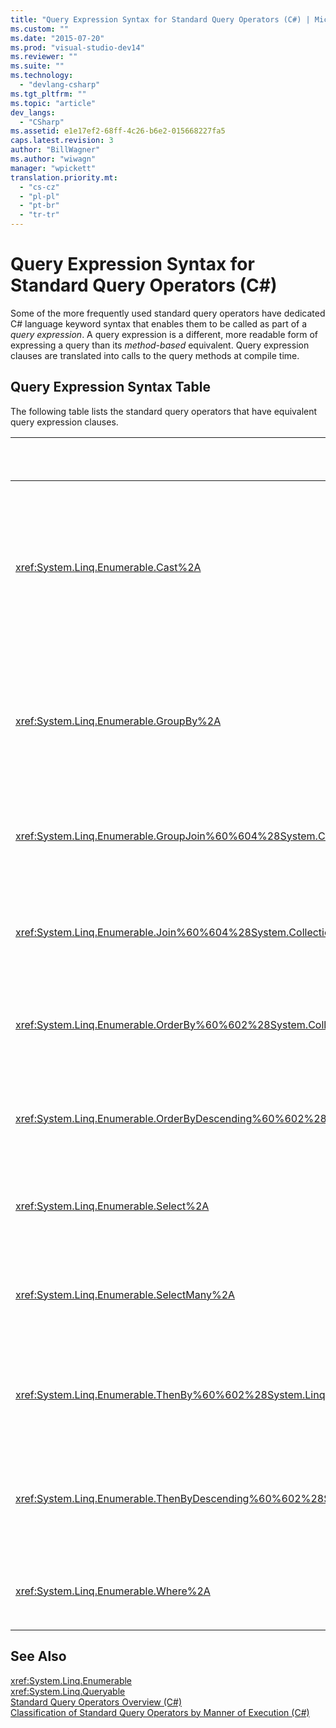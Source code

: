 ```yaml
---
title: "Query Expression Syntax for Standard Query Operators (C#) | Microsoft Docs"
ms.custom: ""
ms.date: "2015-07-20"
ms.prod: "visual-studio-dev14"
ms.reviewer: ""
ms.suite: ""
ms.technology: 
  - "devlang-csharp"
ms.tgt_pltfrm: ""
ms.topic: "article"
dev_langs: 
  - "CSharp"
ms.assetid: e1e17ef2-68ff-4c26-b6e2-015668227fa5
caps.latest.revision: 3
author: "BillWagner"
ms.author: "wiwagn"
manager: "wpickett"
translation.priority.mt: 
  - "cs-cz"
  - "pl-pl"
  - "pt-br"
  - "tr-tr"
---
```

# Query Expression Syntax for Standard Query Operators (C#)
Some of the more frequently used standard query operators have dedicated C# language keyword syntax that enables them to be called as part of a *query expression*. A query expression is a different, more readable form of expressing a query than its *method-based*  equivalent. Query expression clauses are translated into calls to the query methods at compile time.  
  
## Query Expression Syntax Table  
 The following table lists the standard query operators that have equivalent query expression clauses.  
  
|Method|C# Query Expression Syntax|  
|------------|---------------------------------|  
|<xref:System.Linq.Enumerable.Cast%2A>|Use an explicitly typed range variable, for example:<br /><br /> `from int i in numbers`<br /><br /> (For more information, see [from clause](../../../../csharp/language-reference/keywords/from-clause.md).)|  
|<xref:System.Linq.Enumerable.GroupBy%2A>|`group … by`<br /><br /> -or-<br /><br /> `group … by … into …`<br /><br /> (For more information, see [group clause](../../../../csharp/language-reference/keywords/group-clause.md).)|  
|<xref:System.Linq.Enumerable.GroupJoin%60%604%28System.Collections.Generic.IEnumerable%7B%60%600%7D%2CSystem.Collections.Generic.IEnumerable%7B%60%601%7D%2CSystem.Func%7B%60%600%2C%60%602%7D%2CSystem.Func%7B%60%601%2C%60%602%7D%2CSystem.Func%7B%60%600%2CSystem.Collections.Generic.IEnumerable%7B%60%601%7D%2C%60%603%7D%29>|`join … in … on … equals … into …`<br /><br /> (For more information, see [join clause](../../../../csharp/language-reference/keywords/join-clause.md).)|  
|<xref:System.Linq.Enumerable.Join%60%604%28System.Collections.Generic.IEnumerable%7B%60%600%7D%2CSystem.Collections.Generic.IEnumerable%7B%60%601%7D%2CSystem.Func%7B%60%600%2C%60%602%7D%2CSystem.Func%7B%60%601%2C%60%602%7D%2CSystem.Func%7B%60%600%2C%60%601%2C%60%603%7D%29>|`join … in … on … equals …`<br /><br /> (For more information, see [join clause](../../../../csharp/language-reference/keywords/join-clause.md).)|  
|<xref:System.Linq.Enumerable.OrderBy%60%602%28System.Collections.Generic.IEnumerable%7B%60%600%7D%2CSystem.Func%7B%60%600%2C%60%601%7D%29>|`orderby`<br /><br /> (For more information, see [orderby clause](../../../../csharp/language-reference/keywords/orderby-clause.md).)|  
<xref:System.Linq.Enumerable.OrderByDescending%60%602%28System.Collections.Generic.IEnumerable%7B%60%600%7D%2CSystem.Func%7B%60%600%2C%60%601%7D%29>|`orderby … descending`<br /><br /> (For more information, see [orderby clause](../../../../csharp/language-reference/keywords/orderby-clause.md).)|  
|<xref:System.Linq.Enumerable.Select%2A>|`select`<br /><br /> (For more information, see [select clause](../../../../csharp/language-reference/keywords/select-clause.md).)|  
|<xref:System.Linq.Enumerable.SelectMany%2A>|Multiple `from` clauses.<br /><br /> (For more information, see [from clause](../../../../csharp/language-reference/keywords/from-clause.md).)|  
|<xref:System.Linq.Enumerable.ThenBy%60%602%28System.Linq.IOrderedEnumerable%7B%60%600%7D%2CSystem.Func%7B%60%600%2C%60%601%7D%29>|`orderby …, …`<br /><br /> (For more information, see [orderby clause](../../../../csharp/language-reference/keywords/orderby-clause.md).)|  
|<xref:System.Linq.Enumerable.ThenByDescending%60%602%28System.Linq.IOrderedEnumerable%7B%60%600%7D%2CSystem.Func%7B%60%600%2C%60%601%7D%29>|`orderby …, … descending`<br /><br /> (For more information, see [orderby clause](../../../../csharp/language-reference/keywords/orderby-clause.md).)|  
|<xref:System.Linq.Enumerable.Where%2A>|`where`<br /><br /> (For more information, see [where clause](../../../../csharp/language-reference/keywords/where-clause.md).)|  
  
## See Also  
 <xref:System.Linq.Enumerable>   
 <xref:System.Linq.Queryable>   
 [Standard Query Operators Overview (C#)](../../../../csharp/programming-guide/concepts/linq/standard-query-operators-overview.md)   
 [Classification of Standard Query Operators by Manner of Execution (C#)](../../../../csharp/programming-guide/concepts/linq/classification-of-standard-query-operators-by-manner-of-execution.md)